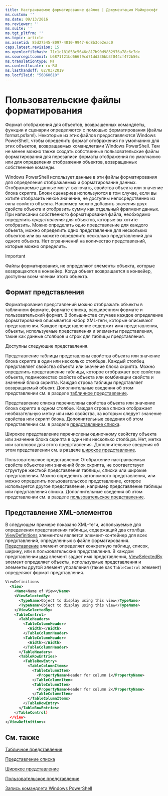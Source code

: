 ```yaml
---
title: Настраиваемое форматирование файлов | Документация Майкрософт
ms.custom: ''
ms.date: 09/13/2016
ms.reviewer: ''
ms.suite: ''
ms.tgt_pltfrm: ''
ms.topic: article
ms.assetid: 85d27545-8097-4010-9947-6d8b3ce2eac0
caps.latest.revision: 15
ms.openlocfilehash: 71c1c181058c5646c817b90d9832976a78c6c7de
ms.sourcegitcommit: b6871f21bd666f9cd71dd336bb3f844cf472b56c
ms.translationtype: MT
ms.contentlocale: ru-RU
ms.lasthandoff: 02/03/2019
ms.locfileid: "56860610"
---
```

# <a name="custom-formatting-files"></a>Пользовательские файлы форматирования

Формат отображения для объектов, возвращенных командлеты, функции и сценарии определяются с помощью форматирования (файлы format.ps1xml). Некоторые из этих файлов предоставляются Windows PowerShell, чтобы определить формат отображения по умолчанию для этих объектов, возвращаемых командлетами Windows PowerShell. Тем не менее можно также создать собственные пользовательские файлы форматирования для перезаписи форматы отображения по умолчанию или для определения отображения объектов, возвращенных собственные команды.

Windows PowerShell использует данные в эти файлы форматирования для определения отображаемых и форматирование данных. Отображаемые данные могут включать, свойства объекта или значение блока скрипта.  Блоки сценариев используются в том случае, если вы хотите отобразить некое значение, не доступны непосредственно из окна свойств объекта. Например можно добавить значения двух свойств объекта и отобразить сумму как отдельный фрагмент данных. При написании собственного форматирования файла, необходимо определить *представления* для объектов, которые вы хотите отобразить. Можно определить одно представление для каждого объекта, можно определить одно представление для нескольких объектов или вы можете определить несколько представлений для одного объекта. Нет ограничений на количество представлений, которые можно определить.

> [!IMPORTANT]
> Файлы форматирования, не определяют элементы объекта, которые возвращаются в конвейер. Когда объект возвращается в конвейер, доступны всем членам этого объекта.

## <a name="format-views"></a>Формат представления

Форматирования представлений можно отображать объекты в табличном формате, формате списка, расширенном формате и пользовательский формат. В большинстве случаев каждое определение форматирования описывается набор XML-теги, которые описывают представления. Каждое представление содержит имя представления, объекты, используемые представления и элементы представления, такие как данные столбцов и строк для таблицы представления.

Доступны следующие представления.

Представление таблицы представлены свойства объекта или значение блока скрипта в один или несколько столбцов. Каждый столбец представляет свойства объекта или значение блока скрипта. Можно определить представление таблицы, которое отображает все свойства объекта, подмножество свойств объекта или комбинации свойств и значений блока скрипта. Каждая строка таблицы представляет возвращаемый объект. Дополнительные сведения об этом представлении см. в разделе [табличное представление](../format/creating-a-table-view.md).

Представление списка перечислены свойства объекта или значение блока скрипта в одном столбце. Каждая строка списка отображает необязательную метку или имя свойства, за которым следует значение свойства или скрипт блока. Дополнительные сведения об этом представлении см. в разделе [представление списка](../format/creating-a-list-view.md).

Широкое представление перечислены одиночному свойству объекта или значение блока скрипта в один или несколько столбцов. Нет, метка или заголовок для этого представления. Дополнительные сведения об этом представлении см. в разделе [широкое представление](../format/creating-a-wide-view.md).

Пользовательское представление Отображение настраиваемых свойств объектов или значений блок скрипта, не соответствует структуре жесткой представления таблицы, списки или широкие представления. Можно определить автономного представления, или можно определить пользовательское представление, которое используется другое представление, например представление таблицы или представления списка. Дополнительные сведения об этом представлении см. в разделе [пользовательское представление](../format/creating-custom-controls.md).

## <a name="view-xml-elements"></a>Представление XML-элементов

В следующем примере показано XML-теги, используемые для определения представления таблицы, содержащий два столбца. [ViewDefinitions](../format/viewdefinitions-element-format.md) элементом является элемент-контейнер для всех представлений, определенных в файле форматирования. [Представление](../format/view-element-format.md) элемент определяет конкретную таблицу, список, ширину, или в пользовательские представления. В каждом представлении [имя](../format/name-element-for-view-format.md) элемент задает имя представления, [ViewSelectedBy](../format/viewselectedby-element-format.md) элемент определяет объекты, используемые представления и элементы другой элемент управления (такие как `TableControl` элемент) определяют формат представления.

```xml
ViewDefinitions
  <View>
    <Name>Name of View</Name>
    <ViewSelectedBy>
      <TypeName>Object to display using this view</TypeName>
      <TypeName>Object to display using this view</TypeName>
    </ViewSelectedBy>
    <TableControl>
      <TableHeaders>
        <TableColumnHeader>
          <Width></Width>
        </TableColumnHeader>
        <TableColumnHeader>
          <Width></Width>
        </TableColumnHeader>
      </TableHeaders>
      <TableRowEntries>
        <TableRowEntry>
          <TableColumnItems>
            <TableColumnItem>
              <PropertyName>Header for column 1</PropertyName>
            </TableColumnItem>
            <TableColumnItem>
              <PropertyName>Header for column 2</PropertyName>
            </TableColumnItem>
          </TableColumnItems>
        </TableRowEntry>
      </TableRowEntries>
    </TableControl)
  </View>
</ViewDefinitions>

```

## <a name="see-also"></a>См. также

[Табличное представление](../format/creating-a-table-view.md)

[Представление списка](../format/creating-a-list-view.md)

[Широкое представление](../format/creating-a-wide-view.md)

[Пользовательское представление](../format/creating-custom-controls.md)

[Запись командлета Windows PowerShell](./writing-a-windows-powershell-cmdlet.md)
